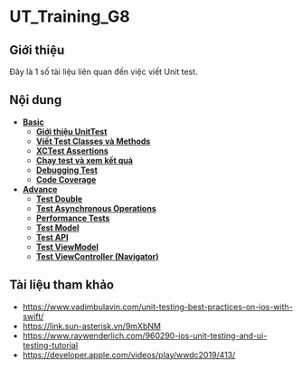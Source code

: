 # UT_Training_G8
## Giới thiệu
 Đây là 1 số tài liệu liên quan đến việc viết Unit test.

## Nội dung 

  * [**Basic**]()
    * [**Giới thiệu UnitTest**](https://github.com/hanhvv-0858/UT_Training_G8/wiki/Gi%E1%BB%9Bi-thi%E1%BB%87u-nhanh-Unit-test-trong-Xcode!)
    * [**Viết Test Classes và Methods**](https://github.com/hanhvv-0858/UT_Training_G8/wiki/Vi%E1%BA%BFt-Test-Classes-v%C3%A0-Methods)
    * [**XCTest Assertions**](https://github.com/hanhvv-0858/UT_Training_G8/wiki/XCTest-Assertions)
    * [**Chạy test và xem kết quả**](https://github.com/hanhvv-0858/UT_Training_G8/wiki/Ch%E1%BA%A1y-test-v%C3%A0-xem-k%E1%BA%BFt-qu%E1%BA%A3)
    * [**Debugging Test**](https://github.com/hanhvv-0858/UT_Training_G8/wiki/Debugging-Test)
    * [**Code Coverage**](https://github.com/hanhvv-0858/UT_Training_G8/wiki/Code-Coverage)
  * [**Advance**](https://github.com/hanhvv-0858/UT_Training_G8/wiki/Advance)
    * [**Test Double**](https://github.com/hanhvv-0858/UT_Training_G8/wiki/Test-Double)
    * [**Test Asynchronous Operations**](https://github.com/hanhvv-0858/UT_Training_G8/wiki/Test-Asynchronous-Operations)
    * [**Performance Tests**](https://github.com/hanhvv-0858/UT_Training_G8/wiki/Performance-Test)
    * [**Test Model**](https://github.com/hanhvv-0858/UT_Training_G8/wiki/Test-Model)
    * [**Test API**](https://github.com/hanhvv-0858/UT_Training_G8/wiki/Test-API)
    * [**Test ViewModel**](https://github.com/hanhvv-0858/UT_Training_G8/wiki/Test-ViewModel)
    * [**Test ViewController (Navigator)**](https://github.com/hanhvv-0858/UT_Training_G8/wiki/Test-ViewController-(Navigator))

## Tài liệu tham khảo 
- https://www.vadimbulavin.com/unit-testing-best-practices-on-ios-with-swift/
- https://link.sun-asterisk.vn/9mXbNM 
- https://www.raywenderlich.com/960290-ios-unit-testing-and-ui-testing-tutorial 
- https://developer.apple.com/videos/play/wwdc2019/413/
